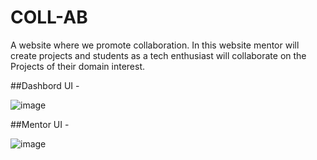 # COLL-AB
A website where we promote collaboration. In this website mentor will create projects and students as a tech enthusiast will collaborate on the Projects of their domain interest. 

##Dashbord UI -

![image](https://github.com/user-attachments/assets/695c0701-95ce-4014-a1f3-e31f7e93870e)

##Mentor UI -

![image](https://github.com/user-attachments/assets/f7b825a0-0d4a-4387-aeae-4f1f1e007ecc)
